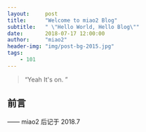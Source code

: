 ```yaml
---
layout:     post
title:      "Welcome to miao2 Blog"
subtitle:   " \"Hello World, Hello Blog\""
date:       2018-07-17 12:00:00
author:     "miao2"
header-img: "img/post-bg-2015.jpg"
tags:
    - 101
---
```


> “Yeah It's on. ”


## 前言

—— miao2 后记于 2018.7
